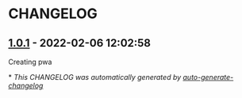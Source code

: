 # CHANGELOG

## [1.0.1](https://github.com/rodionbgd/weather_test/releases/tag/1.0.1) - 2022-02-06 12:02:58

Creating pwa

\* *This CHANGELOG was automatically generated by [auto-generate-changelog](https://github.com/BobAnkh/auto-generate-changelog)*
